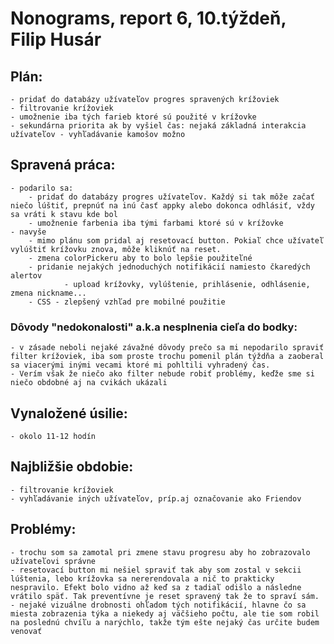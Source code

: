 # Nonograms, report 6, 10.týždeň, Filip Husár

## Plán:

    - pridať do databázy užívateľov progres spravených krížoviek
    - filtrovanie krížoviek
    - umožnenie iba tých farieb ktoré sú použité v krížovke
    - sekundárna priorita ak by vyšiel čas: nejaká základná interakcia užívateľov - vyhľadávanie kamošov možno

## Spravená práca:

    - podarilo sa:
        - pridať do databázy progres užívateľov. Každý si tak môže začať niečo lúštiť, prepnúť na inú časť appky alebo dokonca odhlásiť, vždy sa vráti k stavu kde bol
        - umožnenie farbenia iba tými farbami ktoré sú v krížovke
    - navyše
        - mimo plánu som pridal aj resetovací button. Pokiaľ chce užívateľ vylúštiť krížovku znova, môže kliknúť na reset.
        - zmena colorPickeru aby to bolo lepšie použiteľné
        - pridanie nejakých jednoduchých notifikácií namiesto čkaredých alertov
                - upload krížovky, vylúštenie, prihlásenie, odhlásenie, zmena nickname...
        - CSS - zlepšený vzhľad pre mobilné použitie

### Dôvody "nedokonalosti" a.k.a nesplnenia cieľa do bodky:

    - v zásade neboli nejaké závažné dôvody prečo sa mi nepodarilo spraviť filter krížoviek, iba som proste trochu pomenil plán týždňa a zaoberal sa viacerými inými vecami ktoré mi pohltili vyhradený čas.
    - Verím však že niečo ako filter nebude robiť problémy, keďže sme si niečo obdobné aj na cvikách ukázali

## Vynaložené úsilie:
    - okolo 11-12 hodín


## Najbližšie obdobie:
    - filtrovanie krížoviek
    - vyhľadávanie iných užívateľov, príp.aj označovanie ako Friendov
    


## Problémy:
    - trochu som sa zamotal pri zmene stavu progresu aby ho zobrazovalo užívateľovi správne
    - resetovací button mi nešiel spraviť tak aby som zostal v sekcii lúštenia, lebo krížovka sa nererendovala a nič to prakticky nespravilo. Efekt bolo vidno až keď sa z tadiaľ odišlo a následne vrátilo späť. Tak preventívne je reset spravený tak že to spraví sám.
    - nejaké vizuálne drobnosti ohľadom tých notifikácií, hlavne čo sa miesta zobrazenia týka a niekedy aj väčšieho počtu, ale tie som robil na poslednú chvíľu a narýchlo, takže tým ešte nejaký čas určite budem venovať








